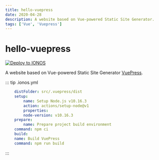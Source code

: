 ```yaml
---
title: hello-vuepress
date: 2020-04-28
description: A website based on Vue-powered Static Site Generator.
tags: ['Vue', 'Vuepress']
---
```


# hello-vuepress

[![Deploy to IONOS](https://images.ionos.space/deploy-now-icons/deploy-to-ionos-btn.svg)](https://ionos.space/setup?repo=https://github.com/ionos-deploy-now/hello-vuepress)
[<icon-base name="GitHub" view-box="0 0 25 25" color="black"><icon-github/></icon-base>](https://github.com/ionos-deploy-now/hello-vuepress)

A website based on Vue-powered Static Site Generator [VuePress](https://vuepress.vuejs.org/).

::: tip .ionos.yml
``` yml
    distFolder: src/.vuepress/dist
    setup:
        name: Setup Node.js v10.16.3
        action: actions/setup-node@v1
        properties:
        node-version: v10.16.3
    prepare:
        name: Prepare project build environment
    command: npm ci
    build:
    name: Build VuePress
    command: npm run build
```
:::
